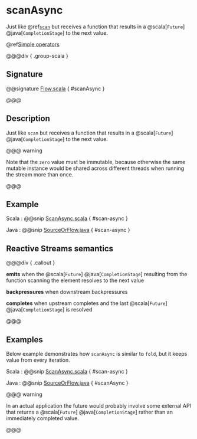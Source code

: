 # scanAsync

Just like @ref[`scan`](./scan.md) but receives a function that results in a @scala[`Future`] @java[`CompletionStage`] to the next value.

@ref[Simple operators](../index.md#simple-operators)

@@@div { .group-scala }

## Signature

@@signature [Flow.scala](/akka-stream/src/main/scala/akka/stream/scaladsl/Flow.scala) { #scanAsync }

@@@

## Description

Just like `scan` but receives a function that results in a @scala[`Future`] @java[`CompletionStage`] to the next value.

@@@ warning

Note that the `zero` value must be immutable, because otherwise
the same mutable instance would be shared across different threads
when running the stream more than once.

@@@

## Example

Scala
:  @@snip [ScanAsync.scala](/akka-docs/src/test/scala/docs/stream/operators/sourceorflow/ScanAsync.scala) { #scan-async }

Java
:  @@snip [SourceOrFlow.java](/akka-docs/src/test/java/jdocs/stream/operators/SourceOrFlow.java) { #scan-async }


## Reactive Streams semantics

@@@div { .callout }

**emits** when the @scala[`Future`] @java[`CompletionStage`] resulting from the function scanning the element resolves to the next value

**backpressures** when downstream backpressures

**completes** when upstream completes and the last @scala[`Future`] @java[`CompletionStage`] is resolved

@@@

## Examples

Below example demonstrates how `scanAsync` is similar to `fold`, but it keeps value from every iteration.

Scala
:  @@snip [ScanAsync.scala](/akka-docs/src/test/scala/docs/stream/operators/sourceorflow/ScanAsync.scala) { #scan-async }

Java
:  @@snip [SourceOrFlow.java](/akka-docs/src/test/java/jdocs/stream/operators/SourceOrFlow.java) { #scanAsync }

@@@ warning

In an actual application the future would probably involve some external API that returns a @scala[`Future`]
@java[`CompletionStage`] rather than an immediately completed value.

@@@
